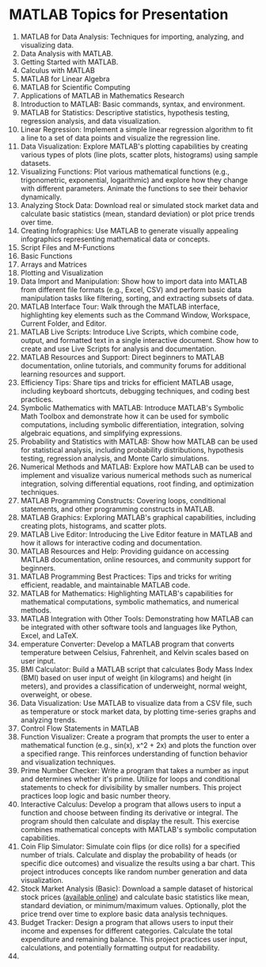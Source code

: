 # MATLAB Topics for Presentation

1. MATLAB for Data Analysis: Techniques for importing, analyzing, and visualizing data.
2. Data Analysis with MATLAB.
3. Getting Started with MATLAB.
4. Calculus with MATLAB
5. MATLAB for Linear Algebra
6. MATLAB for Scientific Computing
7. Applications of MATLAB in Mathematics Research
8. Introduction to MATLAB: Basic commands, syntax, and environment.
9. MATLAB for Statistics: Descriptive statistics, hypothesis testing, regression analysis, and data visualization.
10. Linear Regression: Implement a simple linear regression algorithm to fit a line to a set of data points and visualize the regression line.
11. Data Visualization: Explore MATLAB's plotting capabilities by creating various types of plots (line plots, scatter plots, histograms) using sample datasets.
12. Visualizing Functions: Plot various mathematical functions (e.g., trigonometric, exponential, logarithmic) and explore how they change with different parameters. Animate the functions to see their behavior dynamically.
13. Analyzing Stock Data: Download real or simulated stock market data and calculate basic statistics (mean, standard deviation) or plot price trends over time.
14. Creating Infographics: Use MATLAB to generate visually appealing infographics representing mathematical data or concepts.
15. Script Files and M-Functions
16. Basic Functions
17. Arrays and Matrices
18. Plotting and Visualization
19. Data Import and Manipulation: Show how to import data into MATLAB from different file formats (e.g., Excel, CSV) and perform basic data manipulation tasks like filtering, sorting, and extracting subsets of data.
20. MATLAB Interface Tour: Walk through the MATLAB interface, highlighting key elements such as the Command Window, Workspace, Current Folder, and Editor.
21. MATLAB Live Scripts: Introduce Live Scripts, which combine code, output, and formatted text in a single interactive document. Show how to create and use Live Scripts for analysis and documentation.
22. MATLAB Resources and Support: Direct beginners to MATLAB documentation, online tutorials, and community forums for additional learning resources and support.
23. Efficiency Tips: Share tips and tricks for efficient MATLAB usage, including keyboard shortcuts, debugging techniques, and coding best practices.
24. Symbolic Mathematics with MATLAB: Introduce MATLAB's Symbolic Math Toolbox and demonstrate how it can be used for symbolic computations, including symbolic differentiation, integration, solving algebraic equations, and simplifying expressions.
25. Probability and Statistics with MATLAB: Show how MATLAB can be used for statistical analysis, including probability distributions, hypothesis testing, regression analysis, and Monte Carlo simulations.
26. Numerical Methods and MATLAB: Explore how MATLAB can be used to implement and visualize various numerical methods such as numerical integration, solving differential equations, root finding, and optimization techniques.
27. MATLAB Programming Constructs: Covering loops, conditional statements, and other programming constructs in MATLAB.
28. MATLAB Graphics: Exploring MATLAB's graphical capabilities, including creating plots, histograms, and scatter plots.
29. MATLAB Live Editor: Introducing the Live Editor feature in MATLAB and how it allows for interactive coding and documentation.
30. MATLAB Resources and Help: Providing guidance on accessing MATLAB documentation, online resources, and community support for beginners.
31. MATLAB Programming Best Practices: Tips and tricks for writing efficient, readable, and maintainable MATLAB code.
32. MATLAB for Mathematics: Highlighting MATLAB's capabilities for mathematical computations, symbolic mathematics, and numerical methods.
33. MATLAB Integration with Other Tools: Demonstrating how MATLAB can be integrated with other software tools and languages like Python, Excel, and LaTeX.
34. emperature Converter: Develop a MATLAB program that converts temperature between Celsius, Fahrenheit, and Kelvin scales based on user input.
35. BMI Calculator: Build a MATLAB script that calculates Body Mass Index (BMI) based on user input of weight (in kilograms) and height (in meters), and provides a classification of underweight, normal weight, overweight, or obese.
36. Data Visualization: Use MATLAB to visualize data from a CSV file, such as temperature or stock market data, by plotting time-series graphs and analyzing trends.
37. Control Flow Statements in MATLAB
38. Function Visualizer: Create a program that prompts the user to enter a mathematical function (e.g., sin(x), x^2 + 2x) and plots the function over a specified range. This reinforces understanding of function behavior and visualization techniques.
39. Prime Number Checker: Write a program that takes a number as input and determines whether it's prime. Utilize for loops and conditional statements to check for divisibility by smaller numbers. This project practices loop logic and basic number theory.
40. Interactive Calculus: Develop a program that allows users to input a function and choose between finding its derivative or integral. The program should then calculate and display the result. This exercise combines mathematical concepts with MATLAB's symbolic computation capabilities.
41. Coin Flip Simulator: Simulate coin flips (or dice rolls) for a specified number of trials. Calculate and display the probability of heads (or specific dice outcomes) and visualize the results using a bar chart. This project introduces concepts like random number generation and data visualization.
42. Stock Market Analysis (Basic): Download a sample dataset of historical stock prices ([available online](https://datahub.io/collections/stock-market-data)) and calculate basic statistics like mean, standard deviation, or minimum/maximum values. Optionally, plot the price trend over time to explore basic data analysis techniques.
43. Budget Tracker: Design a program that allows users to input their income and expenses for different categories. Calculate the total expenditure and remaining balance. This project practices user input, calculations, and potentially formatting output for readability.
44. 




